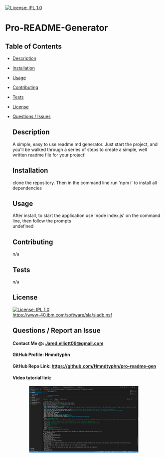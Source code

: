 [![License: IPL 1.0](https://img.shields.io/badge/License-IPL%201.0-blue.svg)](https://opensource.org/licenses/IPL-1.0)
  # Pro-README-Generator
## Table of Contents 
* [Description](#Description)  <br>
* [Installation](#Installation)<br>
* [Usage](#Usage)<br>
* [Contributing](#Contributing)<br>
* [Tests](#Tests)<br>
* [License](#License)<br>
* [Questions / Issues](#Questions)<br>
  ## Description
  A simple, easy to use readme.md generator. Just start the project, and you'll be walked through a series of steps to create a simple, well written readme file for your project!
  ## Installation
  clone the repository. Then in the command line run 'npm i' to install all dependencies
  ## Usage
  After install, to start the application use 'node index.js' on the command line, then follow the prompts<br>
  undefined
  ## Contributing
  n/a <br>
  
  
  ## Tests
  n/a
  
  ## License
  [![License: IPL 1.0](https://img.shields.io/badge/License-IPL%201.0-blue.svg)](https://opensource.org/licenses/IPL-1.0)
  <br>
  https://www-40.ibm.com/software/sla/sladb.nsf 
  ## Questions / Report an Issue
  #### Contact Me @: Jared.elliott09@gmail.com<br>
  #### GitHub Profile: Hmndtyphn
  #### GitHub Repo Link: https://github.com/Hmndtyphn/pro-readme-gen
  #### Video tutorial link: 

<p align="center">
  <img src="images/Screen Shot 2021-11-28 at 11.31.47 AM.png" width="350" title="hover text" alt="">
</p> <br>